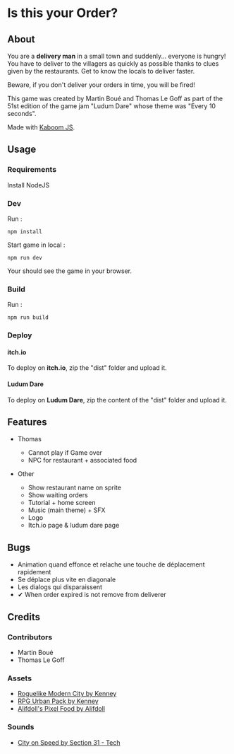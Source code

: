 # Is this your Order?
## About
You are a **delivery man** in a small town and suddenly... everyone is hungry!
You have to deliver to the villagers as quickly as possible thanks to clues 
given by the restaurants. Get to know the locals to deliver faster. 

Beware, if you don't deliver your orders in time, you will be fired!

This game was created by Martin Boué and Thomas Le Goff as part of the 51st
edition of the game jam "Ludum Dare" whose theme was "Every 10 seconds".

Made with [Kaboom JS](https://kaboomjs.com/).

## Usage
### Requirements
Install NodeJS

### Dev
Run :
```
npm install
```

Start game in local :
```
npm run dev
```

Your should see the game in your browser.

### Build
Run :
```
npm run build
```

### Deploy
#### itch.io
To deploy on **itch.io**, zip the "dist" folder and upload it.

#### Ludum Dare
To deploy on **Ludum Dare**, zip the content of the "dist" folder and upload it. 

## Features
- Thomas
  - Cannot play if Game over
  - NPC for restaurant + associated food

- Other
  - Show restaurant name on sprite
  - Show waiting orders
  - Tutorial + home screen
  - Music (main theme) + SFX
  - Logo
  - Itch.io page & ludum dare page

## Bugs 
- Animation quand effonce et relache une touche de déplacement rapidement
- Se déplace plus vite en diagonale
- Les dialogs qui disparaissent
- ✔ When order expired is not remove from deliverer

## Credits
### Contributors
- Martin Boué
- Thomas Le Goff

### Assets
- [Roguelike Modern City by Kenney](https://kenney.nl/assets/roguelike-modern-city)
- [RPG Urban Pack by Kenney](https://kenney.nl/assets/rpg-urban-pack)
- [Alifdoll's Pixel Food by Alifdoll](https://alifdoll.itch.io/pixel-food-asset)

### Sounds
- [City on Speed by Section 31 - Tech](https://opengameart.org/art-search?keys=city+speed)